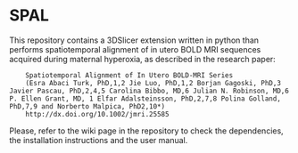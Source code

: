 # SPAL

This repository contains a 3DSlicer extension written in python than performs spatiotemporal alignment of in utero BOLD MRI sequences acquired during maternal hyperoxia, as described in the research paper: 

        Spatiotemporal Alignment of In Utero BOLD-MRI Series
        (Esra Abaci Turk, PhD,1,2 Jie Luo, PhD,1,2 Borjan Gagoski, PhD,3 Javier Pascau, PhD,2,4,5 Carolina Bibbo, MD,6 Julian N. Robinson, MD,6 P. Ellen Grant, MD, 1 Elfar Adalsteinsson, PhD,2,7,8 Polina Golland, PhD,7,9 and Norberto Malpica, PhD2,10*)
        http://dx.doi.org/10.1002/jmri.25585


Please, refer to the wiki page in the repository to check the dependencies, the installation instructions and the user manual.
